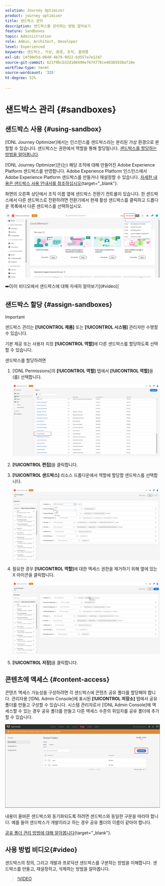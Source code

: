 ```yaml
---
solution: Journey Optimizer
product: journey optimizer
title: 샌드박스 관리
description: 샌드박스를 관리하는 방법 알아보기
feature: Sandboxes
topic: Administration
role: Admin, Architect, Developer
level: Experienced
keywords: 샌드박스, 가상, 환경, 조직, 플랫폼
exl-id: 14f80d5d-0840-4b79-9922-6d557a7e1247
source-git-commit: 621f9bcb32d108490e7674778ce40385938af18e
workflow-type: tm+mt
source-wordcount: '325'
ht-degree: 52%

---
```


# 샌드박스 관리 {#sandboxes}

## 샌드박스 사용 {#using-sandbox}

[!DNL Journey Optimizer]에서는 인스턴스를 샌드박스라는 분리된 가상 환경으로 분할할 수 있습니다. 샌드박스는 권한에서 역할을 통해 할당됩니다. [샌드박스를 할당하는 방법을 알아봅니다](permissions.md#create-product-profile).

[!DNL Journey Optimizer]은(는) 해당 조직에 대해 만들어진 Adobe Experience Platform 샌드박스를 반영합니다. Adobe Experience Platform 인스턴스에서 Adobe Experience Platform 샌드박스를 만들거나 재설정할 수 있습니다. [자세한 내용은 샌드박스 사용 안내서를 참조하십시오](https://experienceleague.adobe.com/docs/experience-platform/sandbox/ui/user-guide.html?lang=ko){target="_blank"}.

화면의 오른쪽 상단에서 조직 이름 옆에 샌드박스 전환기 컨트롤이 있습니다. 한 샌드박스에서 다른 샌드박스로 전환하려면 전환기에서 현재 활성 샌드박스를 클릭하고 드롭다운 목록에서 다른 샌드박스를 선택하십시오.

![](assets/sandbox_5.png)

➡️0}이 비디오에서 샌드박스에 대해 자세히 알아보기](#video)[

## 샌드박스 할당 {#assign-sandboxes}

>[!IMPORTANT]
>
> 샌드박스 관리는 **[!UICONTROL 제품]** 또는 **[!UICONTROL 시스템]** 관리자만 수행할 수 있습니다.

기본 제공 또는 사용자 지정 **[!UICONTROL 역할]**&#x200B;에 다른 샌드박스를 할당하도록 선택할 수 있습니다.

샌드박스를 할당하려면

1. [!DNL Permissions]의 **[!UICONTROL 역할]** 탭에서 **[!UICONTROL 역할]**&#x200B;을(를) 선택합니다.

   ![](assets/sandbox_1.png)

1. **[!UICONTROL 편집]**&#x200B;을 클릭합니다.

1. **[!UICONTROL 샌드박스]** 리소스 드롭다운에서 역할에 할당할 샌드박스를 선택합니다.

   ![](assets/sandbox_3.png)

1. 필요한 경우 **[!UICONTROL 역할]**&#x200B;에 대한 액세스 권한을 제거하기 위해 옆에 있는 X 아이콘을 클릭합니다.

   ![](assets/sandbox_4.png)

1. **[!UICONTROL 저장]**&#x200B;을 클릭합니다.

## 콘텐츠에 액세스 {#content-access}

콘텐츠 액세스 가능성을 구성하려면 각 샌드박스에 콘텐츠 공유 폴더를 할당해야 합니다. 관리자용 [!DNL Admin Console]에 표시된 **[!UICONTROL 저장소]** 탭에서 공유 폴더를 만들고 구성할 수 있습니다. 시스템 관리자로서 [!DNL Admin Console]에 액세스할 수 있는 경우 공유 폴더를 만들고 다른 액세스 수준의 위임자를 공유 폴더에 추가할 수 있습니다.

![](assets/do-not-localize/content_access.png)

내용이 올바른 샌드박스와 동기화되도록 하려면 샌드박스와 동일한 구문을 따라야 합니다. 예를 들어 샌드박스가 개발이라고 하는 경우 공유 폴더의 이름이 같아야 합니다.

[공유 폴더 관리 방법에 대해 알아봅니다](https://helpx.adobe.com/kr/enterprise/admin-guide.html/enterprise/using/manage-adobe-storage.ug.html){target="_blank"}.

## 사용 방법 비디오{#video}

샌드박스의 정의, 그리고 개발과 프로덕션 샌드박스를 구분하는 방법을 이해합니다. 샌드박스를 만들고, 재설정하고, 삭제하는 방법을 알아봅니다.

>[!VIDEO](https://video.tv.adobe.com/v/334355?quality=12)